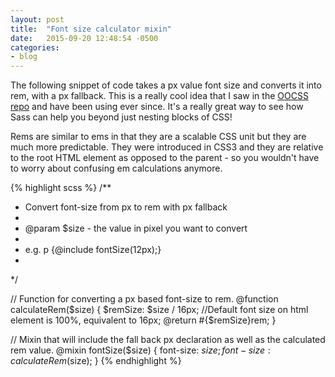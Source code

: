 ```yaml
---
layout: post
title:  "Font size calculator mixin"
date:   2015-09-20 12:48:54 -0500
categories:
- blog
---
```


The following snippet of code takes a px value font size and converts it into rem, with a px fallback. This is a really cool idea that I saw in the [OOCSS repo](https://github.com/stubbornella/oocss/blob/master/oocss/src/components/utils/_fontSize.scss) and have been using ever since. It's a really great way to see how Sass can help you beyond just nesting blocks of CSS! 

Rems are similar to ems in that they are a scalable CSS unit but they are much more predictable. They were introduced in CSS3 and they are relative to the root HTML element as opposed to the parent - so you wouldn't have to worry about confusing em calculations anymore.

{% highlight scss %}
/**
 * Convert font-size from px to rem with px fallback
 *
 * @param $size - the value in pixel you want to convert
 *
 * e.g. p {@include fontSize(12px);}
 * 
 */

// Function for converting a px based font-size to rem.
@function calculateRem($size) {
  $remSize: $size / 16px;
//Default font size on html element is 100%, equivalent to 16px;
  @return #{$remSize}rem;
}

// Mixin that will include the fall back px declaration as well as the calculated rem value.
@mixin fontSize($size) {
  font-size: $size;
  font-size: calculateRem($size);
}
{% endhighlight %}

